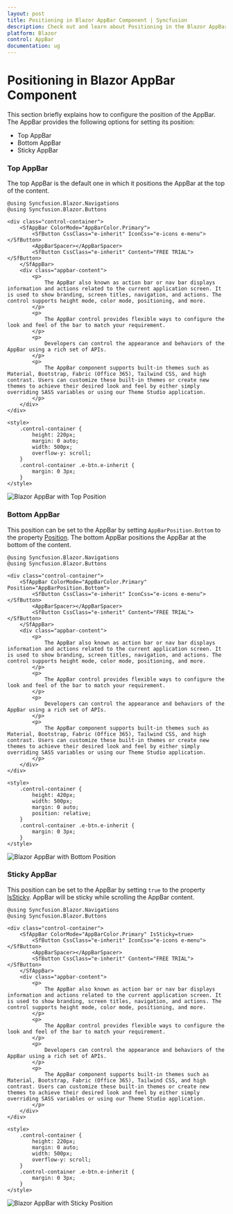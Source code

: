 ```yaml
---
layout: post
title: Positioning in Blazor AppBar Component | Syncfusion
description: Check out and learn about Positioning in the Blazor AppBar component in the Blazor Server App and the Blazor WebAssembly App.
platform: Blazor
control: AppBar
documentation: ug
---
```


# Positioning in Blazor AppBar Component

This section briefly explains how to configure the position of the AppBar. The AppBar provides the following options for setting its position:

* Top AppBar
* Bottom AppBar
* Sticky AppBar

### Top AppBar

The top AppBar is the default one in which it positions the AppBar at the top of the content.

```cshtml
@using Syncfusion.Blazor.Navigations
@using Syncfusion.Blazor.Buttons

<div class="control-container">
    <SfAppBar ColorMode="AppBarColor.Primary">
        <SfButton CssClass="e-inherit" IconCss="e-icons e-menu"></SfButton>
        <AppBarSpacer></AppBarSpacer>
        <SfButton CssClass="e-inherit" Content="FREE TRIAL"></SfButton>
    </SfAppBar>
    <div class="appbar-content">
        <p>
            The AppBar also known as action bar or nav bar displays information and actions related to the current application screen. It is used to show branding, screen titles, navigation, and actions. The control supports height mode, color mode, positioning, and more.
        </p>
        <p>
            The AppBar control provides flexible ways to configure the look and feel of the bar to match your requirement.
        </p>
        <p>
            Developers can control the appearance and behaviors of the AppBar using a rich set of APIs.
        </p>
        <p>
            The AppBar component supports built-in themes such as Material, Bootstrap, Fabric (Office 365), Tailwind CSS, and high contrast. Users can customize these built-in themes or create new themes to achieve their desired look and feel by either simply overriding SASS variables or using our Theme Studio application.
        </p>
    </div>
</div>

<style>
    .control-container {
        height: 220px;
        margin: 0 auto;
        width: 500px;
        overflow-y: scroll;
    }
    .control-container .e-btn.e-inherit {
        margin: 0 3px;
    }
</style>
```

![Blazor AppBar with Top Position](./images/top_appbar.png)

### Bottom AppBar

This position can be set to the AppBar by setting `AppBarPosition.Bottom` to the property [Position](https://help.syncfusion.com/cr/blazor/Syncfusion.Blazor.Navigations.SfAppBar.html#Syncfusion_Blazor_Navigations_SfAppBar_Position). The bottom AppBar positions the AppBar at the bottom of the content.

```cshtml
@using Syncfusion.Blazor.Navigations
@using Syncfusion.Blazor.Buttons

<div class="control-container">
    <SfAppBar ColorMode="AppBarColor.Primary" Position="AppBarPosition.Bottom">
        <SfButton CssClass="e-inherit" IconCss="e-icons e-menu"></SfButton>
        <AppBarSpacer></AppBarSpacer>
        <SfButton CssClass="e-inherit" Content="FREE TRIAL"></SfButton>
    </SfAppBar>
    <div class="appbar-content">
        <p>
            The AppBar also known as action bar or nav bar displays information and actions related to the current application screen. It is used to show branding, screen titles, navigation, and actions. The control supports height mode, color mode, positioning, and more.
        </p>
        <p>
            The AppBar control provides flexible ways to configure the look and feel of the bar to match your requirement.
        </p>
        <p>
            Developers can control the appearance and behaviors of the AppBar using a rich set of APIs.
        </p>
        <p>
            The AppBar component supports built-in themes such as Material, Bootstrap, Fabric (Office 365), Tailwind CSS, and high contrast. Users can customize these built-in themes or create new themes to achieve their desired look and feel by either simply overriding SASS variables or using our Theme Studio application.
        </p>
    </div>
</div>

<style>
    .control-container {
        height: 420px;
        width: 500px;
        margin: 0 auto;
        position: relative;
    }
    .control-container .e-btn.e-inherit {
        margin: 0 3px;
    }
</style>
```

![Blazor AppBar with Bottom Position](./images/bottom_appbar.png)

### Sticky AppBar

This position can be set to the AppBar by setting `true` to the property [IsSticky](https://help.syncfusion.com/cr/blazor/Syncfusion.Blazor.Navigations.SfAppBar.html#Syncfusion_Blazor_Navigations_SfAppBar_IsSticky). AppBar will be sticky while scrolling the AppBar content.

```cshtml
@using Syncfusion.Blazor.Navigations
@using Syncfusion.Blazor.Buttons

<div class="control-container">
    <SfAppBar ColorMode="AppBarColor.Primary" IsSticky=true>
        <SfButton CssClass="e-inherit" IconCss="e-icons e-menu"></SfButton>
        <AppBarSpacer></AppBarSpacer>
        <SfButton CssClass="e-inherit" Content="FREE TRIAL"></SfButton>
    </SfAppBar>
    <div class="appbar-content">
        <p>
            The AppBar also known as action bar or nav bar displays information and actions related to the current application screen. It is used to show branding, screen titles, navigation, and actions. The control supports height mode, color mode, positioning, and more.
        </p>
        <p>
            The AppBar control provides flexible ways to configure the look and feel of the bar to match your requirement.
        </p>
        <p>
            Developers can control the appearance and behaviors of the AppBar using a rich set of APIs.
        </p>
        <p>
            The AppBar component supports built-in themes such as Material, Bootstrap, Fabric (Office 365), Tailwind CSS, and high contrast. Users can customize these built-in themes or create new themes to achieve their desired look and feel by either simply overriding SASS variables or using our Theme Studio application.
        </p>
    </div>
</div>

<style>
    .control-container {
        height: 220px;
        margin: 0 auto;
        width: 500px;
        overflow-y: scroll;
    }
    .control-container .e-btn.e-inherit {
        margin: 0 3px;
    }
</style>
```

![Blazor AppBar with Sticky Position](./images/sticky_appbar.png)
